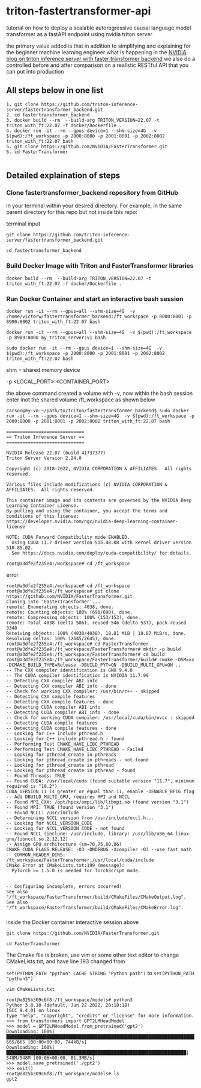 # triton-fastertransformer-api

tutorial on how to deploy a scalable autoregressive causal language model transformer as a fastAPI endpoint using nvidia triton server 

the primary value added is that in addition to simplifying and explaining for the beginner machine learning engineer what is happening in the [NVIDIA blog on triton inference server with faster transformer backend](https://developer.nvidia.com/blog/deploying-gpt-j-and-t5-with-fastertransformer-and-triton-inference-server/) we also do a controlled before and after comparison on a realistic RESTful API that you can put into production

## All steps below in one list

```
1. git clone https://github.com/triton-inference-server/fastertransformer_backend.git
2. cd fastertransformer_backend
3. docker build --rm  --build-arg TRITON_VERSION=22.07 -t triton_with_ft:22.07 -f docker/Dockerfile .
4. docker run -it --rm --gpus device=1 --shm-size=4G  -v $(pwd):/ft_workspace -p 2000:8000 -p 2001:8001 -p 2002:8002 triton_with_ft:22.07 bash
5. git clone https://github.com/NVIDIA/FasterTransformer.git
6. cd FasterTransformer
```

```
```

## Detailed explaination of steps

### Clone fastertransformer_backend repository from GitHub

in your terminal within your desired directory. For example, in the same parent directory for this repo but not inside this repo:

terminal input
```
git clone https://github.com/triton-inference-server/fastertransformer_backend.git

cd fastertransformer_backend
```

### Build Docker Image with Triton and FasterTransformer libraries

```
docker build --rm  --build-arg TRITON_VERSION=22.07 -t triton_with_ft:22.07 -f docker/Dockerfile .
```

### Run Docker Container and start an interactive bash session

```
docker run -it --rm --gpus=all --shm-size=4G  -v /home/victorw/fastertransformer_backend:/ft_workspace -p 8000:8001 -p 8990:8002 triton_with_ft:22.07 bash
```

```
docker run -it --rm --gpus=all --shm-size=4G  -v $(pwd):/ft_workspace -p 8989:8000 my_triton_server:v1 bash
```

```
sudo docker run -it --rm --gpus device=1 --shm-size=4G  -v $(pwd):/ft_workspace -p 2000:8000 -p 2001:8001 -p 2002:8002 triton_with_ft:22.07 bash
```

shm = shared memory device

-p <LOCAL_PORT>:<CONTAINER_PORT>

the above command created a volume with -v, now within the bash session enter inot the shared volume /ft_workspace as shown below

```
carson@my-vm:~/path/to/triton/fastertransformer_backend$ sudo docker run -it --rm --gpus device=1 --shm-size=4G  -v $(pwd):/ft_workspace -p 2000:8000 -p 2001:8001 -p 2002:8002 triton_with_ft:22.07 bash

=============================
== Triton Inference Server ==
=============================

NVIDIA Release 22.07 (build 41737377)
Triton Server Version 2.24.0

Copyright (c) 2018-2022, NVIDIA CORPORATION & AFFILIATES.  All rights reserved.

Various files include modifications (c) NVIDIA CORPORATION & AFFILIATES.  All rights reserved.

This container image and its contents are governed by the NVIDIA Deep Learning Container License.
By pulling and using the container, you accept the terms and conditions of this license:
https://developer.nvidia.com/ngc/nvidia-deep-learning-container-license

NOTE: CUDA Forward Compatibility mode ENABLED.
  Using CUDA 11.7 driver version 515.48.08 with kernel driver version 510.85.02.
  See https://docs.nvidia.com/deploy/cuda-compatibility/ for details.

root@a3dfe2f235e4:/workspace# cd /ft_workspace    
```

error
```
root@a3dfe2f235e4:/workspace# cd /ft_workspace                                                                                     
root@a3dfe2f235e4:/ft_workspace# git clone https://github.com/NVIDIA/FasterTransformer.git
Cloning into 'FasterTransformer'...
remote: Enumerating objects: 4038, done.
remote: Counting objects: 100% (690/690), done.
remote: Compressing objects: 100% (153/153), done.
remote: Total 4038 (delta 586), reused 546 (delta 537), pack-reused 3348
Receiving objects: 100% (4038/4038), 18.81 MiB | 18.87 MiB/s, done.
Resolving deltas: 100% (2645/2645), done.
root@a3dfe2f235e4:/ft_workspace# cd FasterTransformer
root@a3dfe2f235e4:/ft_workspace/FasterTransformer# mkdir -p build
root@a3dfe2f235e4:/ft_workspace/FasterTransformer# cd build
root@a3dfe2f235e4:/ft_workspace/FasterTransformer/build# cmake -DSM=xx -DCMAKE_BUILD_TYPE=Release -DBUILD_PYT=ON -DBUILD_MULTI_GPU=ON ..
-- The CXX compiler identification is GNU 9.4.0
-- The CUDA compiler identification is NVIDIA 11.7.99
-- Detecting CXX compiler ABI info
-- Detecting CXX compiler ABI info - done
-- Check for working CXX compiler: /usr/bin/c++ - skipped
-- Detecting CXX compile features
-- Detecting CXX compile features - done
-- Detecting CUDA compiler ABI info
-- Detecting CUDA compiler ABI info - done
-- Check for working CUDA compiler: /usr/local/cuda/bin/nvcc - skipped
-- Detecting CUDA compile features
-- Detecting CUDA compile features - done
-- Looking for C++ include pthread.h
-- Looking for C++ include pthread.h - found
-- Performing Test CMAKE_HAVE_LIBC_PTHREAD
-- Performing Test CMAKE_HAVE_LIBC_PTHREAD - Failed
-- Looking for pthread_create in pthreads
-- Looking for pthread_create in pthreads - not found
-- Looking for pthread_create in pthread
-- Looking for pthread_create in pthread - found
-- Found Threads: TRUE  
-- Found CUDA: /usr/local/cuda (found suitable version "11.7", minimum required is "10.2") 
CUDA_VERSION 11 is greater or equal than 11, enable -DENABLE_BF16 flag
-- Add DBUILD_MULTI_GPU, requires MPI and NCCL
-- Found MPI_CXX: /opt/hpcx/ompi/lib/libmpi.so (found version "3.1") 
-- Found MPI: TRUE (found version "3.1")  
-- Found NCCL: /usr/include  
-- Determining NCCL version from /usr/include/nccl.h...
-- Looking for NCCL_VERSION_CODE
-- Looking for NCCL_VERSION_CODE - not found
-- Found NCCL (include: /usr/include, library: /usr/lib/x86_64-linux-gnu/libnccl.so.2.12.12)
-- Assign GPU architecture (sm=70,75,80,86)
CMAKE_CUDA_FLAGS_RELEASE: -O3 -DNDEBUG -Xcompiler -O3 --use_fast_math
-- COMMON_HEADER_DIRS: /ft_workspace/FasterTransformer;/usr/local/cuda/include
CMake Error at CMakeLists.txt:199 (message):
  PyTorch >= 1.5.0 is needed for TorchScript mode.


-- Configuring incomplete, errors occurred!
See also "/ft_workspace/FasterTransformer/build/CMakeFiles/CMakeOutput.log".
See also "/ft_workspace/FasterTransformer/build/CMakeFiles/CMakeError.log".
```

### 

inside the Docker container interactive session above

```
git clone https://github.com/NVIDIA/FasterTransformer.git

cd FasterTransformer
```

The Cmake file is broken, use vim or some other text editor to change CMakeLists.txt, and have line 193 changed from

`set(PYTHON_PATH "python" CACHE STRING "Python path")` to `set(PYTHON_PATH "python3")`

```
vim CMakeLists.txt
```

```
root@e825b309c6f8:/ft_workspace/models# python3
Python 3.8.10 (default, Jun 22 2022, 20:18:18) 
[GCC 9.4.0] on linux
Type "help", "copyright", "credits" or "license" for more information.
>>> from transformers import GPT2LMHeadModel
>>> model = GPT2LMHeadModel.from_pretrained('gpt2')
Downloading: 100%|██████████████████████████████████████████████████████████████████████| 665/665 [00:00<00:00, 744kB/s]
Downloading: 100%|███████████████████████████████████████████████████████████████████| 548M/548M [00:06<00:00, 81.3MB/s]
>>> model.save_pretrained('./gpt2')
>>> exit()
root@e825b309c6f8:/ft_workspace/models# ls
gpt2
```